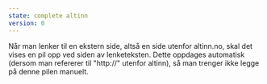 ```yaml
---
state: complete altinn
version: 0
---
```

Når man lenker til en ekstern side, altså en side utenfor altinn.no, skal det vises en pil opp ved siden av lenketeksten. Dette oppdages automatisk (dersom man refererer til "http://" utenfor altinn), så man trenger ikke legge på denne pilen manuelt.
